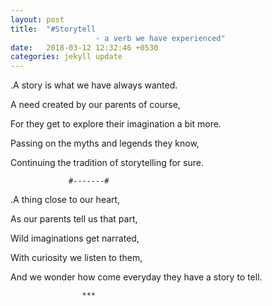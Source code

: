 ```yaml
---
layout: post
title:  "#Storytell
                   - a verb we have experienced"
date:   2018-03-12 12:32:46 +0530
categories: jekyll update
---
```

.A story is what we have always wanted.

 A need created by our parents of course,

 For they get to explore their imagination a bit more.

 Passing on the myths and legends they know,

 Continuing the tradition of storytelling for sure.


                 #-------#


.A thing close to our heart,

 As our parents tell us that part,

 Wild imaginations get narrated,

 With curiosity we listen to them,

 And we wonder how come everyday they have a story to tell.

                    ***
